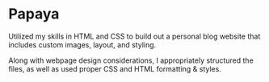 # Papaya

Utilized my skills in HTML and CSS to build out a personal blog website that includes custom images, layout, and styling. 

Along with webpage design considerations, I appropriately structured the files, as well as used proper CSS and HTML formatting & styles.
